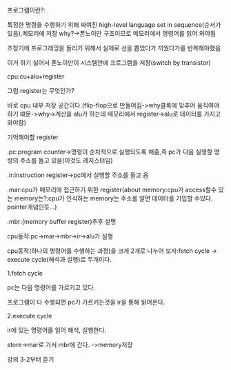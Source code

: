 프로그램이란?:

특정한 명령을 수행하기 위해 짜여진 high-level language set in sequence(순서가 있음),메모리에 저장 why?->폰노이만 구조이므로 메모리에서 명령어를 읽어 와야됨



초창기에 프로그래밍을 돌리기 위해서 실제로 선을 뽑았다가 끼웠다가를 반복해야했음

이거 하기 싫어서 폰노이만이 시스템안에 프로그램을 저장(switch by transistor)

cpu:cu+alu+register

그럼 register는 무엇인가?

바로 cpu 내부 저장 공간이다.(flip-flop으로 만들어짐->why클록에 맞추어 움직여야 하기 떄문->why->계산을 alu가 하는데 메모리에서 register->alu로 데이터를 가지고 와야함)

기억해야할 register

.pc:program counter->명령이 순차적으로 실행되도록 해줌,즉 pc가 다음 실행할 명령의 주소를 들고 있음(이것도 레지스터임)

.ir:instruction register->pc에서 실행할 주소를 들고 옴

.mar:cpu가 메모리에 접근하기 위한 register(about memory:cpu가 access할수 있는 memory는?:cpu가 인식하는 memory는 주소를 알면 데이터를 기입할 수있다.  pointer개념인듯...)

.mbr:(memory buffer register)추후 설명

cpu동작:pc->mar->mbr->ir->alu가 실행

cpu동작(하나의 명령어를 수행하는 과정)을 크게 2개로 나누어 보자:fetch cycle -> execute cycle(해석과 실행)로 두개이다.

1.fetch cycle

pc는 다음 명령어를 가르키고 있다.

프로그램이 다 수행되면 pc가 가르키는것을 ir을 통해 읽어온다.

2.execute cycle

ir에 있는 명령어를 읽어 해석, 실행한다.

store->mar로 가서 mbr에 간다. ->memory저장


강의 3-2부터 듣기
